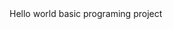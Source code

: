 <html>
<header>
  <title>
    Hello world 
  </title>
  </header>
<body>
Hello world basic programing project
</body>
</html>

